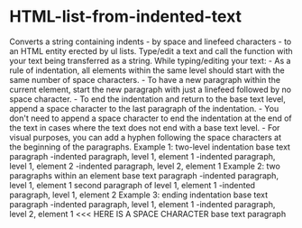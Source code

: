 # HTML-list-from-indented-text

Converts a string containing indents - by space and linefeed characters - to an HTML entity erected by ul lists.
Type/edit a text and call the function with your text being transferred as a string.
While typing/editing your text:
	- As a rule of indentation, all elements within the same level should start with the same number of space characters.
	- To have a new paragraph within the current element, start the new paragraph with just a linefeed followed by no space character.
	- To end the indentation and return to the base text level, append a space character to the last paragraph of the indentation.
		- You don't need to append a space character to end the indentation at the end of the text in cases where the text does not end with a base text level.
	- For visual purposes, you can add a hyphen following the space characters at the beginning of the paragraphs.
Example 1: two-level indentation
			base text paragraph
			 -indented paragraph, level 1, element 1
			 -indented paragraph, level 1, element 2
			  -indented paragraph, level 2, element 1
Example 2: two paragraphs within an element
			base text paragraph
			 -indented paragraph, level 1, element 1
			second paragraph of level 1, element 1
			 -indented paragraph, level 1, element 2
Example 3: ending indentation
			base text paragraph
			 -indented paragraph, level 1, element 1
			 -indented paragraph, level 2, element 1 <<< HERE IS A SPACE CHARACTER
			base text paragraph
